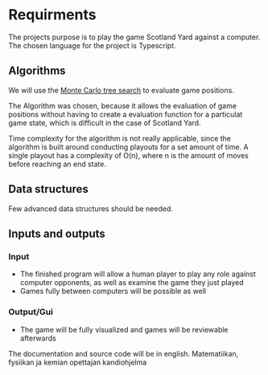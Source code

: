# Requirments

The projects purpose is to play the game Scotland Yard against a computer. The chosen language for the project is Typescript.

## Algorithms

We will use the [Monte Carlo tree search](https://en.wikipedia.org/wiki/Monte_Carlo_tree_search) to evaluate game positions.

The Algorithm was chosen, because it allows the evaluation of game positions without having to create a evaluation function for a particulat game state, which is difficult in the case of Scotland Yard.

Time complexity for the algorithm is not really applicable, since the algorithm is built around conducting playouts for a set amount of time. A single playout has a complexity of O(n), where n is the amount of moves before reaching an end state.

## Data structures

Few advanced data structures should be needed.

## Inputs and outputs

### Input

- The finished program will allow a human player to play any role against computer opponents, as well as examine the game they just played
- Games fully between computers will be possible as well

### Output/Gui

- The game will be fully visualized and games will be reviewable afterwards

The documentation and source code will be in english.
Matematiikan, fysiikan ja kemian opettajan kandiohjelma
